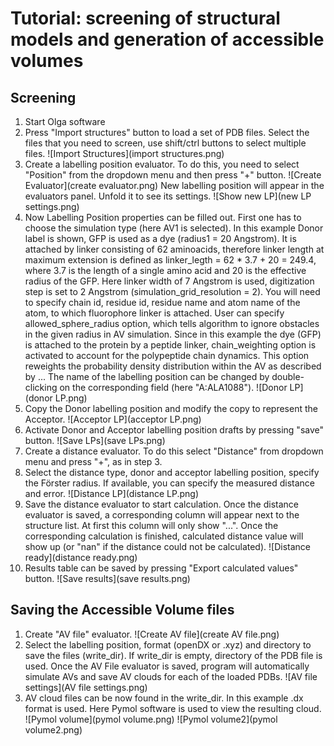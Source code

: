 # Tutorial: screening of structural models and generation of accessible volumes
## Screening
1. Start Olga software
2. Press "Import structures" button to load a set of PDB files. Select the files that you need to screen, use shift/ctrl buttons to select multiple files.
![Import Structures](import structures.png)
3. Create a labelling position evaluator. To do this, you need to select "Position" from the dropdown menu and then press "+" button.
![Create Evaluator](create evaluator.png)
New labelling position will appear in the evaluators panel. Unfold it to see its settings.
![Show new LP](new LP settings.png)
4. Now Labelling Position properties can be filled out. First one has to choose the simulation type (here AV1 is selected). In this example Donor label is shown, GFP is used as a dye (radius1 = 20 Angstrom). It is attached by linker consisting of 62 aminoacids, therefore linker length at maximum extension is defined as linker_legth = 62 * 3.7 + 20 = 249.4, where 3.7 is the length of a single amino acid and 20 is the effective radius of the GFP. Here linker width of 7 Angstrom is used, digitization step is set to 2 Angstrom (simulation_grid_resolution = 2). You will need to specify chain id, residue id, residue name and atom name of the atom, to which fluorophore linker is attached. User can specify allowed_sphere_radius option, which tells algorithm to ignore obstacles in the given radius in AV simulation. Since in this example the dye (GFP) is attached to the protein by a peptide linker, chain_weighting option is activated to account for the polypeptide chain dynamics. This option reweights the probability density distribution within the AV as described by ... The name of the labelling position can be changed by double-clicking on the corresponding field (here "A:ALA1088").
![Donor LP](donor LP.png)
5. Copy the Donor labelling position and modify the copy to represent the Acceptor.
![Acceptor LP](acceptor LP.png)
6. Activate Donor and Acceptor labelling position drafts by pressing "save" button.
![Save LPs](save LPs.png)
7. Create a distance evaluator. To do this select "Distance" from dropdown menu and press "+", as in step 3.
8. Select the distance type, donor and acceptor labelling position, specify the Förster radius. If available, you can specify the measured distance and error.
![Distance LP](distance LP.png)
9. Save the distance evaluator to start calculation. Once the distance evaluator is saved, a corresponding column will appear next to the structure list. At first this column will only show "...". Once the corresponding calculation is finished, calculated distance value will show up (or "nan" if the distance could not be calculated).
![Distance ready](distance ready.png)
10. Results table can be saved by pressing "Export calculated values" button.
![Save results](save results.png)

## Saving the Accessible Volume files
1. Create "AV file" evaluator.
![Create AV file](create AV file.png)
2. Select the labelling position, format (openDX or .xyz) and directory to save the files (write_dir). If write_dir is empty, directory of the PDB file is used. Once the AV File evaluator is saved, program will automatically simulate AVs and save AV clouds for each of the loaded PDBs.
![AV file settings](AV file settings.png)
3. AV cloud files can be now found in the write_dir. In this example .dx format is used. Here Pymol software is used to view the resulting cloud.
![Pymol volume](pymol volume.png)
![Pymol volume2](pymol volume2.png)
